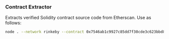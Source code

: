 ### Contract Extractor

Extracts verified Solidity contract source code from Etherscan. Use as follows:

```bash
node . --network rinkeby --contract 0x7546ab1c9927c85dd7f30cde3c623bbd8a5c0b2d --apikey $ETHERSCAN_API_KEY
```